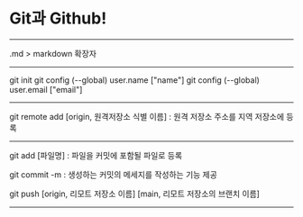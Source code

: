 # Git과 Github!
***

.md > markdown 확장자

***

git init
git config (--global) user.name ["name"]
git config (--global) user.email ["email"]

***

git remote add [origin, 원격저장소 식별 이름] : 원격 저장소 주소를 지역 저장소에 등록

***

git add [파일명] : 파일을 커밋에 포함될 파일로 등록

git commit
 -m : 생성하는 커밋의 메세지를 작성하는 기능 제공

git push [origin, 리모트 저장소 이름] [main, 리모트 저장소의 브랜치 이름]

***